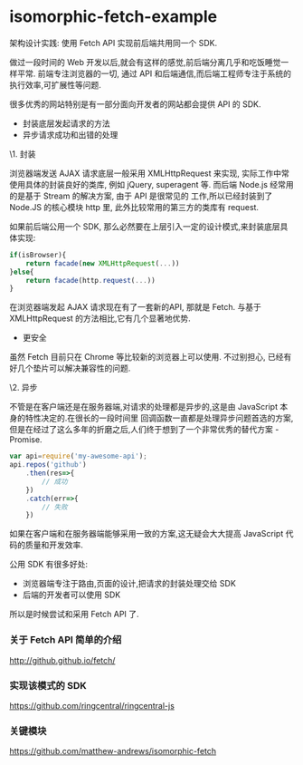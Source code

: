 # isomorphic-fetch-example

架构设计实践: 使用 Fetch API 实现前后端共用同一个 SDK.

做过一段时间的 Web 开发以后,就会有这样的感觉,前后端分离几乎和吃饭睡觉一样平常. 前端专注浏览器的一切,
通过 API 和后端通信,而后端工程师专注于系统的执行效率,可扩展性等问题.

很多优秀的网站特别是有一部分面向开发者的网站都会提供 API 的 SDK.

- 封装底层发起请求的方法
- 异步请求成功和出错的处理

\1. 封装

浏览器端发送 AJAX 请求底层一般采用 XMLHttpRequest 来实现, 实际工作中常使用具体的封装良好的类库,
例如 jQuery, superagent 等. 而后端 Node.js 经常用的是基于 Stream 的解决方案, 由于 API 是很常见的
工作,所以已经封装到了 Node.JS 的核心模块 http 里, 此外比较常用的第三方的类库有 request.

如果前后端公用一个 SDK, 那么必然要在上层引入一定的设计模式,来封装底层具体实现:

```js
if(isBrowser){
    return facade(new XMLHttpRequest(...))
}else{
    return facade(http.request(...))
}
```

在浏览器端发起 AJAX 请求现在有了一套新的API, 那就是 Fetch. 与基于 XMLHttpRequest 的方法相比,它有几个显著地优势.

- 更安全

虽然 Fetch 目前只在 Chrome 等比较新的浏览器上可以使用. 不过别担心, 已经有好几个垫片可以解决兼容性的问题.

\2. 异步

不管是在客户端还是在服务器端,对请求的处理都是异步的,这是由 JavaScript 本身的特性决定的.在很长的一段时间里
回调函数一直都是处理异步问题首选的方案,但是在经过了这么多年的折磨之后,人们终于想到了一个非常优秀的替代方案 - Promise.

```js
var api=require('my-awesome-api');
api.repos('github')
    .then(res=>{
        // 成功
    })
    .catch(err=>{
        // 失败
    })
```

如果在客户端和在服务器端能够采用一致的方案,这无疑会大大提高 JavaScript 代码的质量和开发效率.

公用 SDK 有很多好处:

- 浏览器端专注于路由,页面的设计,把请求的封装处理交给 SDK
- 后端的开发者可以使用 SDK

所以是时候尝试和采用 Fetch API 了.

### 关于 Fetch API 简单的介绍

http://github.github.io/fetch/

### 实现该模式的 SDK

https://github.com/ringcentral/ringcentral-js

### 关键模块

https://github.com/matthew-andrews/isomorphic-fetch